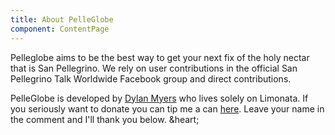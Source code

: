 ```yaml
---
title: About PelleGlobe
component: ContentPage
---
```

Pelleglobe aims to be the best way to get your next fix of the holy nectar that is San Pellegrino. We rely on user contributions in the official San Pellegrino Talk Worldwide Facebook group and direct contributions.

 PelleGlobe is developed by [Dylan Myers](https://github.com/dylmye) who lives solely on Limonata. If you seriously want to donate you can tip me a can [here](https://www.paypal.me/dylmye/2.50). Leave your name in the comment and I'll thank you below. &heart;